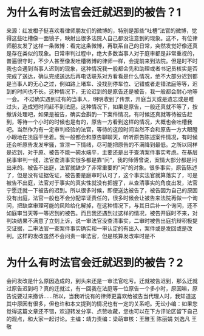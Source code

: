 # 为什么有时法官会迁就迟到的被告？1

来源：红发橙子挺喜欢看律师朋友们的微博的，特别是那些“吐槽”法官的微博，觉得这些吐槽像一面镜子，映射出很多法院人自己都没注意到的现象。这不，有位律师朋友发了这样一条微博：看完这条微博，再联系自己的日常，突然发觉好像还真是存在类似的现象。日常审判过程中，绝大多数当事人对于庭审都是非常重视的，普遍很守时，不少人甚至像发吐槽微博的律师一样，会提前来到法院。但是时不时我也会遇到当事人迟到的现象，这种情况我一般都会先和助理或者书记员核实是否完成了送达，确认完成送达后再电话联系对方看看是什么情况，绝不大部分迟到都是当事人的无心之过，例如路上堵车、没找到停车位、记错或者走错法庭等等，迟到的时间也不长。这种情况下，无论迟到的是原告还是被告，我一般都会耐心地等一会。 不过确实遇到过有的当事人，明明收到了传票，开庭当天或是遗忘或是睡过头，造成短时间赶不到法庭。这种情况下，如果是原告，一般还真就不等了，按撤诉处理吧，如果是被告，确实会斟酌一下案件情况，有时候还真就等待被告赶到，等待一个小时的时候也是有的，原告一方看到这样的情况，大概也会吐槽我吧。当然作为有一定审判经验的法官，等待的这段时间当然不会和原告一方大眼瞪小眼地在法庭干坐着。我一般都会和原告聊聊天，听听原告陈述案件情况，有时候还会听原告发发牢骚，宣泄一下情绪，尽可能把原告的不满降到最低。之所以同样是迟到，对于原、被告不能一碗水端平，主要还是出于查清案件事实考虑。在基层民事审判一线，法官查清事实很多都是靠“问”，我的师傅曾说，案情大部分都是问出来的。被告不出庭，法官就缺少了非常重要的"问”的对象。很多事实，原告陈述了，但是没有证据佐证，被告要是庭审时认可了，这个事实法官就算落实了，可是被告不出庭，法官对于事实的真实性就没有把握了，从查清事实的角度出发，法官宁愿迁就一下被告的迟到。所以很多时候，即便送达被告了，被告因为自己的原因没有出庭，法官一般也不会分配举证责任的，很多时候会让被告来法院再做一个询问，把缺席审理可能的风险给化解掉，在这种情况下，与其日后补一个询问，还不如庭审当天等一等迟到的被告。而且我还遇到过这样的情况，被告开庭时不来，对判决结果不满意了立刻上诉，说一审法官没查清事实，二审时被告出庭抗辩积极提交证据，二审法官一查案件事实确实和一审认定的有出入，案件或是发回或是改判。这样的发改虽然不会问责一审法官，但是核算发改率时是不

# 为什么有时法官会迁就迟到的被告？2

会问发改是什么原因造成的，到头来还是一审法官吃亏。迁就被告迟到，那么迁就过原告迟到吗？真的迁就过，有一回我在法庭等一位原告一个多小时，原因嘛，原告说要过来撤诉......所以，当我听说有的律师更喜欢给被告当代理人时，我知道这其中原因有很多，但也许和本文提到的情况也有一定的关系吧。无讼小编：如果您觉得这篇文章还不错，欢迎转发分享、点赞收藏，您也可以在下方评论区留下自己的观点，和大家一起讨论。主编：靖力责编：梁萌审核：王雅玉 陈丽娟 刘逸凡 王敬

